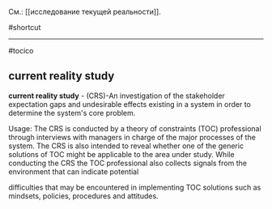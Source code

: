 См.: [[исследование текущей реальности]].

#shortcut




<hr/>

#tocico

## current reality study

<b>current reality study</b> - (CRS)-An investigation of the stakeholder expectation gaps and undesirable effects existing in a system in order to determine the system's core problem.



Usage: The CRS is conducted by a theory of constraints (TOC) professional through interviews with managers in charge of the major processes of the system.  The CRS is also intended to reveal whether one of the generic solutions of TOC might be applicable to the area under study.  While conducting the CRS the TOC professional also collects signals from the environment that can indicate potential 

 
difficulties that may be encountered in implementing TOC solutions such as mindsets, policies, procedures and attitudes. 



